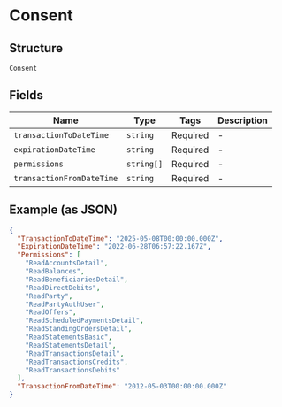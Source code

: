 
# Consent

## Structure

`Consent`

## Fields

| Name | Type | Tags | Description |
|  --- | --- | --- | --- |
| `transactionToDateTime` | `string` | Required | - |
| `expirationDateTime` | `string` | Required | - |
| `permissions` | `string[]` | Required | - |
| `transactionFromDateTime` | `string` | Required | - |

## Example (as JSON)

```json
{
  "TransactionToDateTime": "2025-05-08T00:00:00.000Z",
  "ExpirationDateTime": "2022-06-28T06:57:22.167Z",
  "Permissions": [
    "ReadAccountsDetail",
    "ReadBalances",
    "ReadBeneficiariesDetail",
    "ReadDirectDebits",
    "ReadParty",
    "ReadPartyAuthUser",
    "ReadOffers",
    "ReadScheduledPaymentsDetail",
    "ReadStandingOrdersDetail",
    "ReadStatementsBasic",
    "ReadStatementsDetail",
    "ReadTransactionsDetail",
    "ReadTransactionsCredits",
    "ReadTransactionsDebits"
  ],
  "TransactionFromDateTime": "2012-05-03T00:00:00.000Z"
}
```

